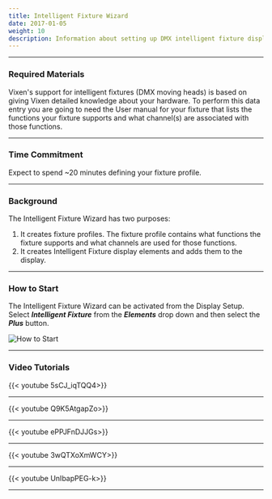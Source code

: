 ```yaml
---
title: Intelligent Fixture Wizard
date: 2017-01-05
weight: 10
description: Information about setting up DMX intelligent fixture display elements.
---
```


---
### Required Materials

Vixen's support for intelligent fixtures (DMX moving heads) is based on giving Vixen detailed knowledge about your hardware.
To perform this data entry you are going to need the User manual for your fixture that lists the functions your fixture supports and what channel(s) are associated with those functions.

---

### Time Commitment

Expect to spend ~20 minutes defining your fixture profile.   

---

### Background

The Intelligent Fixture Wizard has two purposes:

  1. It creates fixture profiles.  The fixture profile contains what functions the fixture supports and what channels are used for those functions.
  2. It creates Intelligent Fixture display elements and adds them to the display.

---

### How to Start

The Intelligent Fixture Wizard can be activated from the Display Setup.  Select _**Intelligent Fixture**_ from the _**Elements**_ drop down and then select the _**Plus**_ button.

![How to Start](/images/docs/usage/display-setup/display-elements/intelligent-fixture-wizard/DisplaySetupIntelligentFixture-300x121.png)


---

### Video Tutorials

{{< youtube 5sCJ_iqTQQ4>}}

---

{{< youtube Q9K5AtgapZo>}}

---

{{< youtube ePPJFnDJJGs>}}

---

{{< youtube 3wQTXoXmWCY>}}

---

{{< youtube UnIbapPEG-k>}}


---

